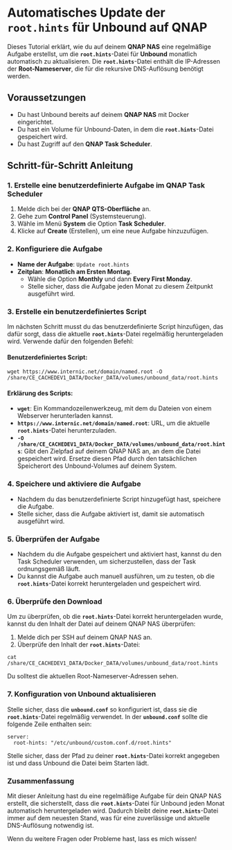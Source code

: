 # Automatisches Update der `root.hints` für Unbound auf QNAP

Dieses Tutorial erklärt, wie du auf deinem **QNAP NAS** eine regelmäßige Aufgabe erstellst, um die **`root.hints`**-Datei für **Unbound** monatlich automatisch zu aktualisieren. Die **`root.hints`**-Datei enthält die IP-Adressen der **Root-Nameserver**, die für die rekursive DNS-Auflösung benötigt werden.

## Voraussetzungen

- Du hast Unbound bereits auf deinem **QNAP NAS** mit Docker eingerichtet.
- Du hast ein Volume für Unbound-Daten, in dem die **`root.hints`**-Datei gespeichert wird.
- Du hast Zugriff auf den **QNAP Task Scheduler**.

## Schritt-für-Schritt Anleitung

### 1. **Erstelle eine benutzerdefinierte Aufgabe im QNAP Task Scheduler**

1. Melde dich bei der **QNAP QTS-Oberfläche** an.
2. Gehe zum **Control Panel** (Systemsteuerung).
3. Wähle im Menü **System** die Option **Task Scheduler**.
4. Klicke auf **Create** (Erstellen), um eine neue Aufgabe hinzuzufügen.

### 2. **Konfiguriere die Aufgabe**

- **Name der Aufgabe**: `Update root.hints`
- **Zeitplan**: **Monatlich am Ersten Montag**.
  - Wähle die Option **Monthly** und dann **Every First Monday**.
  - Stelle sicher, dass die Aufgabe jeden Monat zu diesem Zeitpunkt ausgeführt wird.

### 3. **Erstelle ein benutzerdefiniertes Script**

Im nächsten Schritt musst du das benutzerdefinierte Script hinzufügen, das dafür sorgt, dass die aktuelle **`root.hints`**-Datei regelmäßig heruntergeladen wird. Verwende dafür den folgenden Befehl:

#### Benutzerdefiniertes Script:

```
wget https://www.internic.net/domain/named.root -O /share/CE_CACHEDEV1_DATA/Docker_DATA/volumes/unbound_data/root.hints
```

#### Erklärung des Scripts:

- **`wget`**: Ein Kommandozeilenwerkzeug, mit dem du Dateien von einem Webserver herunterladen kannst.
- **`https://www.internic.net/domain/named.root`**: URL, um die aktuelle **`root.hints`**-Datei herunterzuladen.
- **`-O /share/CE_CACHEDEV1_DATA/Docker_DATA/volumes/unbound_data/root.hints`**: Gibt den Zielpfad auf deinem QNAP NAS an, an dem die Datei gespeichert wird. Ersetze diesen Pfad durch den tatsächlichen Speicherort des Unbound-Volumes auf deinem System.

### 4. **Speichere und aktiviere die Aufgabe**

- Nachdem du das benutzerdefinierte Script hinzugefügt hast, speichere die Aufgabe.
- Stelle sicher, dass die Aufgabe aktiviert ist, damit sie automatisch ausgeführt wird.

### 5. **Überprüfen der Aufgabe**

- Nachdem du die Aufgabe gespeichert und aktiviert hast, kannst du den Task Scheduler verwenden, um sicherzustellen, dass der Task ordnungsgemäß läuft.
- Du kannst die Aufgabe auch manuell ausführen, um zu testen, ob die **`root.hints`**-Datei korrekt heruntergeladen und gespeichert wird.

### 6. **Überprüfe den Download**

Um zu überprüfen, ob die **`root.hints`**-Datei korrekt heruntergeladen wurde, kannst du den Inhalt der Datei auf deinem QNAP NAS überprüfen:

1. Melde dich per SSH auf deinem QNAP NAS an.
2. Überprüfe den Inhalt der **`root.hints`**-Datei:

```
cat /share/CE_CACHEDEV1_DATA/Docker_DATA/volumes/unbound_data/root.hints
```

Du solltest die aktuellen Root-Nameserver-Adressen sehen.

### 7. **Konfiguration von Unbound aktualisieren**

Stelle sicher, dass die **`unbound.conf`** so konfiguriert ist, dass sie die **`root.hints`**-Datei regelmäßig verwendet. In der **`unbound.conf`** sollte die folgende Zeile enthalten sein:

```
server:
  root-hints: "/etc/unbound/custom.conf.d/root.hints"
```

Stelle sicher, dass der Pfad zu deiner **`root.hints`**-Datei korrekt angegeben ist und dass Unbound die Datei beim Starten lädt.

### **Zusammenfassung**

Mit dieser Anleitung hast du eine regelmäßige Aufgabe für dein QNAP NAS erstellt, die sicherstellt, dass die **`root.hints`**-Datei für Unbound jeden Monat automatisch heruntergeladen wird. Dadurch bleibt deine **`root.hints`**-Datei immer auf dem neuesten Stand, was für eine zuverlässige und aktuelle DNS-Auflösung notwendig ist.

Wenn du weitere Fragen oder Probleme hast, lass es mich wissen!
